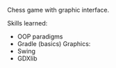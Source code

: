 Chess game with graphic interface.

Skills learned:
- OOP paradigms
- Gradle (basics)
Graphics:
- Swing
- GDXlib
